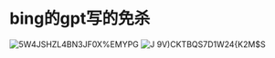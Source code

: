 
# bing的gpt写的免杀
![5W4JSHZL4BN3JF0X%EMYPG](https://user-images.githubusercontent.com/46450756/221472520-e245adbe-5980-4a62-a7b9-21039c86f915.png)
![J 9V)CKTBQS7D1W24{K2M$S](https://user-images.githubusercontent.com/46450756/221472548-07b96979-f27f-40ca-bb13-028f6b5f7f72.png)
